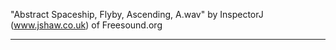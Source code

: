 "Abstract Spaceship, Flyby, Ascending, A.wav" by InspectorJ (www.jshaw.co.uk) of Freesound.org

---

